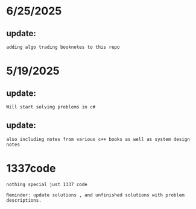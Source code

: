 # 6/25/2025
## update:
    adding algo trading booknotes to this repo


# 5/19/2025
## update:
    Will start solving problems in c#  

## update:
    also including notes from various c++ books as well as system design notes

# 1337code
    nothing special just 1337 code 

    Reminder: update solutions , and unfinished solutions with problem descriptions.


